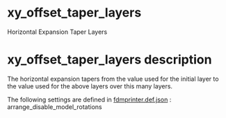 # xy_offset_taper_layers
Horizontal Expansion Taper Layers


# xy_offset_taper_layers description
The horizontal expansion tapers from the value used for the initial layer to the value used for the above layers over this many layers.

The following settings are defined in [fdmprinter.def.json](https://github.com/smartavionics/Cura/blob/mb-master/resources/definitions/fdmprinter.def.json) : arrange_disable_model_rotations
